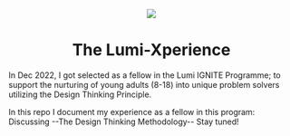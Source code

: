 <p align="center"> <img src="https://user-images.githubusercontent.com/67621550/219878642-eaf6d557-4b72-47fb-a8fa-f409ea8f5f6e.png"> </p>

<h1 align="center">
   The Lumi-Xperience
</h1>

<p>
In Dec 2022, I got selected as a fellow in the Lumi IGNITE Programme; to support the nurturing of young adults (8-18) into unique problem solvers utilizing the Design Thinking Principle.

In this repo I document my experience as a fellow in this program: Discussing
--The Design Thinking Methodology--
Stay tuned!
</p>
